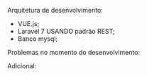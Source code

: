 
Arquitetura de desenvolvimento:
  - VUE.js;
  - Laravel 7 USANDO padrão REST;
  - Banco mysql;

Problemas no momento do desenvolvimento:

Adicional:


  
